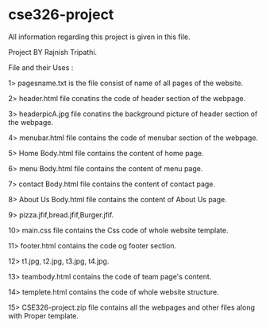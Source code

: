 # cse326-project

All information regarding this project is given in this file.

Project BY Rajnish Tripathi.


File and their Uses :

1> pagesname.txt is the file consist of name of all pages of the website.

2> header.html file conatins the code of header section of the webpage.

3> headerpicA.jpg file conatins the background picture of header section of the webpage.

4> menubar.html file contains the code of menubar section of the webpage.

5> Home Body.html file contains the content of home page.

6> menu Body.html file contains the content of menu page.

7> contact Body.html file contains the content of contact page.

8> About Us Body.html file contains the content of About Us page.

9> pizza.jfif,bread.jfif,Burger.jfif.

10> main.css file contains the Css code of whole website template.

11> footer.html contains the code og footer section.

12> t1.jpg, t2.jpg, t3.jpg, t4.jpg.

13> teambody.html contains the code of team page's content.

14> templete.html contains the code of whole website structure. 

15> CSE326-project.zip file contains all the webpages and other files along with Proper template.

